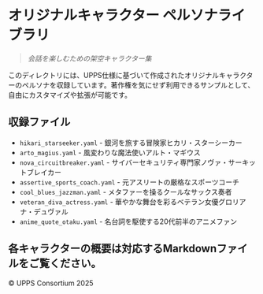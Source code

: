 # オリジナルキャラクター ペルソナライブラリ

> *会話を楽しむための架空キャラクター集*

このディレクトリには、UPPS仕様に基づいて作成されたオリジナルキャラクターのペルソナを収録しています。著作権を気にせず利用できるサンプルとして、自由にカスタマイズや拡張が可能です。

## 収録ファイル

- `hikari_starseeker.yaml` - 銀河を旅する冒険家ヒカリ・スターシーカー
- `arto_magius.yaml` - 風変わりな魔法使いアルト・マギウス
- `nova_circuitbreaker.yaml` - サイバーセキュリティ専門家ノヴァ・サーキットブレイカー
- `assertive_sports_coach.yaml` - 元アスリートの厳格なスポーツコーチ
- `cool_blues_jazzman.yaml` - メタファーを操るクールなサックス奏者
- `veteran_diva_actress.yaml` - 華やかな舞台を彩るベテラン女優グロリアナ・デュヴァル
- `anime_quote_otaku.yaml` - 名台詞を駆使する20代前半のアニメファン

各キャラクターの概要は対応するMarkdownファイルをご覧ください。
---
© UPPS Consortium 2025
